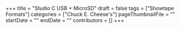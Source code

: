 +++
title = "Studio C USB + MicroSD"
draft = false
tags = ["Showtape Formats"]
categories = ["Chuck E. Cheese's"]
pageThumbnailFile = ""
startDate = ""
endDate = ""
contributors = []
+++
